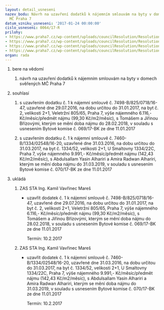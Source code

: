 ```yaml
---
layout: detail_usneseni
nazev_bodu: Návrh na uzavření dodatků k nájemním smlouvám na byty v domech svěřených
  MČ Praha 7
datum_vzniku_usneseni: '2017-01-24 00:00:00'
cislo_usneseni: 0064/17-R
prilohy:
- https://www.praha7.cz/wp-content/uploads/councilResolution/Resolutions/28574/export/01DZ_BJ20170124~159401.docx
- https://www.praha7.cz/wp-content/uploads/councilResolution/Resolutions/28574/export/02_BJ20170124~159400.pdf
- https://www.praha7.cz/wp-content/uploads/councilResolution/Resolutions/28574/export/03_BJ20170124~159398.pdf
- https://www.praha7.cz/wp-content/uploads/councilResolution/Resolutions/28574/export/export~296889.pdf
organ: rada
---
```

<ol class="urzList_view" id="urzList">
<li id="" class="urzClass1"><span name="1">bere na vědomí</span> 
<ol class="urzOlClass">
<li id="" class="urzClass2" style="TEXT-ALIGN: left"><span><p>návrh na uzavření dodatků k nájemním smlouvám na byty v domech svěřených MČ Praha 7</p></span></li></ol></li>
<li id="" class="urzClass1"><span name="26">souhlasí</span> 
<ol class="urzOlClass">
<li id="" class="urzClass2" style="TEXT-ALIGN: left"><span><p>s uzavřením dodatku č. 1 k nájemní smlouvě č. 7498-B/825/0718/16-47, uzavřené dne 29.07.2016, na dobu určitou do 31.01.2017, na byt č. 2, velikosti 2+1, Veletržní 805/65, Praha 7, výše nájemného 6.116,- Kč/měsíc/předmět nájmu (99,30 Kč/m2/měsíc), s Tomášem a Jiřinou Břízovými, kterým se mění doba nájmu do 28.02.2018, v souladu s usnesením Bytové komise č. 069/17-BK ze dne 11.01.2017</p></span></li>
<li id="" class="urzClass2" style="TEXT-ALIGN: left"><span><p>s uzavřením dodatku č. 1 k nájemní smlouvě č. 7460-B/1334/02548/16-20, uzavřené dne 31.03.2016, na dobu určitou do 31.03.2017, na byt č. 1334/52, velikosti 2+1, U Smaltovny 1334/22C, Praha 7, výše nájemného 9.991,- Kč/měsíc/předmět nájmu (142,43 Kč/m2/měsíc), s Abdulsallam Yasin Alhariri a Amira Radwan Alhariri, kterým se mění doba nájmu do 31.03.2019, v souladu s usnesením Bytové komise č. 070/17-BK ze dne 11.01.2017</p></span></li></ol></li><li class="urzClass1" id="urzUkoly"><span name="1">ukládá</span><ol class="urzOlClass"><li class="urzClass2"><span><p>ZAS STA Ing. Kamil Vavřinec Mareš</p></span><ul class="urzUlClass"><li class="urzClass3"><span><p>uzavřít dodatek č. 1 k nájemní smlouvě č. 7498-B/825/0718/16-47, uzavřené dne 29.07.2016, na dobu určitou do 31.01.2017, na byt č. 2, velikosti 2+1, Veletržní 805/65, Praha 7, výše nájemného 6.116,- Kč/měsíc/předmět nájmu (99,30 Kč/m2/měsíc), s Tomášem a Jiřinou Břízovými, kterým se mění doba nájmu do 28.02.2018, v souladu s usnesením Bytové komise č. 069/17-BK ze dne 11.01.2017</p></span><span class="urzUkolTermin">  Termín:&nbsp;10.2.2017</span></li></ul></li><li class="urzClass2"><span><p>ZAS STA Ing. Kamil Vavřinec Mareš</p></span><ul class="urzUlClass"><li class="urzClass3"><span><p>uzavřít dodatek č. 1 k nájemní smlouvě č. 7460-B/1334/02548/16-20, uzavřené dne 31.03.2016, na dobu určitou do 31.03.2017, na byt č. 1334/52, velikosti 2+1, U Smaltovny 1334/22C, Praha 7, výše nájemného 9.991,- Kč/měsíc/předmět nájmu (142,43 Kč/m2/měsíc), s Abdulsallam Yasin Alhariri a Amira Radwan Alhariri, kterým se mění doba nájmu do 31.03.2019, v souladu s usnesením Bytové komise č. 070/17-BK ze dne 11.01.2017</p></span><span class="urzUkolTermin">  Termín:&nbsp;10.2.2017</span></li></ul></li></ol></li>
</ol>